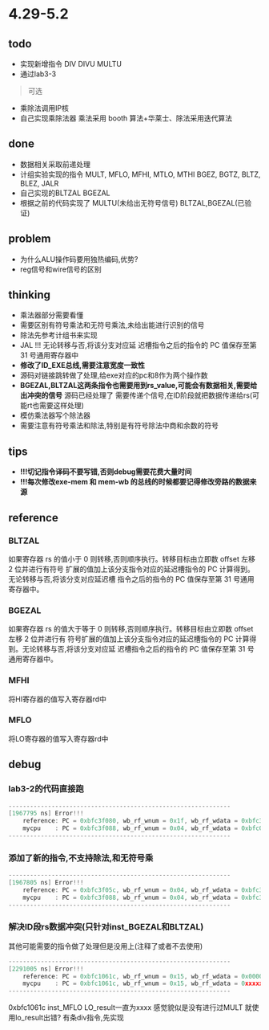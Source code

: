 # 4.29-5.2

## todo

- 实现新增指令
DIV DIVU MULTU
- 通过lab3-3

> 可选

- 乘除法调用IP核
- 自己实现乘除法器 乘法采用 booth 算法+华莱士、除法采用迭代算法

## done

- 数据相关采取前递处理
- 计组实验实现的指令
MULT, MFLO, MFHI, MTLO, MTHI
BGEZ, BGTZ, BLTZ, BLEZ, JALR
- 自己实现的BLTZAL BGEZAL
- 根据之前的代码实现了 MULTU(未给出无符号信号)
  BLTZAL,BGEZAL(已验证)

## problem

- 为什么ALU操作码要用独热编码,优势?
- reg信号和wire信号的区别

## thinking

- 乘法器部分需要看懂  
- 需要区别有符号乘法和无符号乘法,未给出能进行识别的信号
- 除法先参考计组书来实现
- JAL !!!
无论转移与否,将该分支对应延
迟槽指令之后的指令的 PC 值保存至第 31 号通用寄存器中
- **修改了ID_EXE总线,需要注意宽度一致性**
- 源码对链接跳转做了处理,给exe对应的pc和8作为两个操作数
- **BGEZAL,BLTZAL这两条指令也需要用到rs_value,可能会有数据相关,需要给出冲突的信号** 源码已经处理了
需要传递个信号,在ID阶段就把数据传递给rs(可能rt也需要这样处理)
- 模仿乘法器写个除法器
- 需要注意有符号乘法和除法,特别是有符号除法中商和余数的符号

## tips

- **!!!切记指令译码不要写错,否则debug需要花费大量时间**
- **!!!每次修改exe-mem 和 mem-wb 的总线的时候都要记得修改旁路的数据来源**

## reference

### BLTZAL

如果寄存器 rs 的值小于 0 则转移,否则顺序执行。转移目标由立即数 offset 左移 2 位并进行有符号
扩展的值加上该分支指令对应的延迟槽指令的 PC 计算得到。无论转移与否,将该分支对应延迟槽
指令之后的指令的 PC 值保存至第 31 号通用寄存器中。

### BGEZAL

如果寄存器 rs 的值大于等于 0 则转移,否则顺序执行。转移目标由立即数 offset 左移 2 位并进行有
符号扩展的值加上该分支指令对应的延迟槽指令的 PC 计算得到。无论转移与否,将该分支对应延
迟槽指令之后的指令的 PC 值保存至第 31 号通用寄存器中。

### MFHI

将HI寄存器的值写入寄存器rd中

### MFLO

将LO寄存器的值写入寄存器rd中

## debug

### lab3-2的代码直接跑

```c
--------------------------------------------------------------
[1967795 ns] Error!!!
    reference: PC = 0xbfc3f080, wb_rf_wnum = 0x1f, wb_rf_wdata = 0xbfc3f088
    mycpu    : PC = 0xbfc3f088, wb_rf_wnum = 0x04, wb_rf_wdata = 0xbfc00648
--------------------------------------------------------------
```

### 添加了新的指令,不支持除法,和无符号乘

```c
--------------------------------------------------------------
[1967805 ns] Error!!!
    reference: PC = 0xbfc3f05c, wb_rf_wnum = 0x04, wb_rf_wdata = 0xbfc3f088
    mycpu    : PC = 0xbfc3f088, wb_rf_wnum = 0x04, wb_rf_wdata = 0xbfc3f088
--------------------------------------------------------------
```

### 解决ID段rs数据冲突(只针对inst_BGEZAL和BLTZAL)

其他可能需要的指令做了处理但是没用上(注释了或者不去使用)

``` c
--------------------------------------------------------------
[2291005 ns] Error!!!
    reference: PC = 0xbfc1061c, wb_rf_wnum = 0x15, wb_rf_wdata = 0x00000002
    mycpu    : PC = 0xbfc1061c, wb_rf_wnum = 0x15, wb_rf_wdata = 0xxxxxxxxx
--------------------------------------------------------------
```

0xbfc1061c inst_MFLO  LO_result一直为xxxx
感觉貌似是没有进行过MULT 就使用lo_result出错?
有条div指令,先实现

